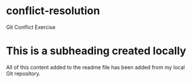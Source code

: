 # conflict-resolution
Git Conflict Exercise

# This is a subheading created locally

  All of this content added to the readme file has been added from my local Git repository.
